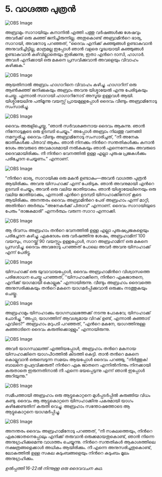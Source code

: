 # 5. വാഗ്ദത്ത പുത്രന്‍

![OBS Image](https://cdn.door43.org/obs/jpg/360px/obs-en-05-01.jpg)

അബ്രാമും സാറായിയും കനാനില്‍ എത്തി പത്തു വര്‍ഷങ്ങള്‍ക്കു ശേഷവും അവര്‍ക്ക് ഒരു കുഞ്ഞ് ജനിച്ചിരുന്നില്ല. അതുകൊണ്ട് അബ്രാമിന്‍റെ ഭാര്യ, സാറായി, അവനോടു പറഞ്ഞത്, “ദൈവം എനിക്ക് കുഞ്ഞുങ്ങള്‍ ഉണ്ടാകുവാന്‍ അനുവദിച്ചിട്ടില്ല, മാത്രമല്ല ഇപ്പോള്‍ ഞാന്‍ വളരെ വൃദ്ധയായി കുഞ്ഞുങ്ങള്‍ ഉണ്ടാകുവാന്‍ കഴിവില്ലാതെയും ഇരിക്കുന്നു, ഇതാ എന്‍റെ ദാസി, ഹാഗാര്‍. അവള്‍ എനിക്കായി ഒരു മകനെ പ്രസവിക്കുവാന്‍ അവളെയും വിവാഹം കഴിക്കുക.” 

![OBS Image](https://cdn.door43.org/obs/jpg/360px/obs-en-05-02.jpg)

ആയതിനാല്‍ അബ്രാം ഹാഗാറിനെ വിവാഹം കഴിച്ചു. ഹാഗാറിന് ഒരു ആണ്‍കുഞ്ഞ് ജനിക്കുകയും അബ്രാം അവനു യിശ്മായേല്‍ എന്നു പേരിടുകയും ചെയ്തു. എന്നാല്‍ സാറായി ഹാഗാറിനോട് അസൂയ ഉള്ളവള്‍ ആയി. യിശ്മായേലിനു പതിമൂന്നു വയസ്സ് പ്രായമുള്ളപ്പോള്‍ ദൈവം വീണ്ടും അബ്രാമിനോടു സംസാരിച്ചു.

![OBS Image](https://cdn.door43.org/obs/jpg/360px/obs-en-05-03.jpg)

ദൈവം അരുളിച്ചെയ്തു, “ഞാന്‍ സര്‍വശക്തനായ ദൈവം ആകുന്നു. ഞാന്‍ നിന്നോടുകൂടെ ഒരു ഉടമ്പടി ചെയ്യും.” അപ്പോള്‍ അബ്രാം നിലത്തു വണങ്ങി നമസ്കരിച്ചു. ദൈവം വീണ്ടും അബ്രാമിനോടു സംസാരിച്ചത്, “നീ അനേക ജാതികള്‍ക്കു പിതാവ് ആകും. ഞാന്‍ നിനക്കും നിന്‍റെ സന്തതികള്‍ക്കും കനാന്‍ ദേശം അവരുടെ അവകാശമായി നല്‍കുകയും ഞാന്‍ എന്നെന്നേക്കും അവരുടെ ദൈവമായിരിക്കും. നീ നിന്‍റെ ഭവനത്തില്‍ ഉള്ള എല്ലാ പുരുഷ പ്രജകള്‍ക്കും പരിച്ചേദന ചെയ്യണം.” എന്നാണ്. 

![OBS Image](https://cdn.door43.org/obs/jpg/360px/obs-en-05-04.jpg)

“നിന്‍റെ ഭാര്യ, സാറായിക്കു ഒരു മകന്‍ ഉണ്ടാകും—അവന്‍ വാഗ്ദത്ത പുത്രന്‍ ആയിരിക്കും. അവനു യിസഹാക്ക് എന്ന് പേരിടുക. ഞാന്‍ അവനുമായി എന്‍റെ ഉടമ്പടി ചെയ്യും, അവന്‍ ഒരു വലിയ ജാതിയാകും. ഞാന്‍ യിശ്മായേലിനെയും ഒരു വലിയ ജാതിയാക്കും, എന്നാല്‍ എന്‍റെ ഉടമ്പടി യിസഹാക്കിനോട് കൂടെ ആയിരിക്കും. അനന്തരം ദൈവം അബ്രാമിന്‍റെ പേര് അബ്രഹാം എന്ന് മാറ്റി, അതിന്‍റെ അര്‍ത്ഥം “അനേകര്‍ക്ക്‌ പിതാവ്” എന്നാണ്. ദൈവം സാറായിയുടെ പേരും “രാജകുമാരി” എന്നര്‍ത്ഥം വരുന്ന സാറാ എന്നാക്കി.

![OBS Image](https://cdn.door43.org/obs/jpg/360px/obs-en-05-05.jpg)

ആ ദിവസം അബ്രഹാം തന്‍റെ ഭവനത്തില്‍ ഉള്ള എല്ലാ പുരുഷപ്രജകളെയും പരിച്ചേദന കഴിച്ചു. ഏകദേശം ഒരു വര്‍ഷത്തിനു ശേഷം, അബ്രഹാമിന് 100 വയസും, സാറയ്ക്ക് 90 വയസ്സും ഉള്ളപ്പോള്‍, സാറ അബ്രഹാമിന് ഒരു മകനെ പ്രസവിച്ചു. ദൈവം അവരോടു പറഞ്ഞത് പോലെ അവര്‍ അവനു യിസഹാക്ക് എന്ന് പേരിട്ടു.

![OBS Image](https://cdn.door43.org/obs/jpg/360px/obs-en-05-06.jpg)

യിസഹാക്ക് ഒരു യുവാവായപ്പോള്‍, ദൈവം അബ്രഹാമിന്‍റെ വിശ്വാസത്തെ പരിശോധന ചെയ്തു പറഞ്ഞത്, ‘‘യിസഹാക്കിനെ, നിന്‍റെ ഏകജാതനെ, എനിക്ക് യാഗമായി കൊല്ലുക” എന്നായിരുന്നു. വീണ്ടും അബ്രഹാം ദൈവത്തെ അനുസരിക്കുകയും തന്‍റെ മകനെ യാഗമര്‍പ്പിക്കുവാന്‍ ഒരുക്കം നടത്തുകയും ചെയ്തു.

![OBS Image](https://cdn.door43.org/obs/jpg/360px/obs-en-05-07.jpg)

അബ്രഹാമും യിസഹാക്കും യാഗസ്ഥലത്തേക്ക്‌ നടന്നു പോകവേ, യിസഹാക്ക് ചോദിച്ചു, “അപ്പാ, യാഗത്തിന് ആവശ്യമായ വിറക് ഉണ്ട്, എന്നാല്‍ കുഞ്ഞാട് എവിടെ?” അബ്രഹാം മറുപടി പറഞ്ഞത്, “എന്‍റെ മകനേ, യാഗത്തിനുള്ള കുഞ്ഞാടിനെ ദൈവം കരുതിക്കൊള്ളും” എന്നായിരുന്നു.

![OBS Image](https://cdn.door43.org/obs/jpg/360px/obs-en-05-08.jpg)

അവര്‍ യാഗസ്ഥലത്ത്‌ എത്തിയപ്പോള്‍, അബ്രഹാം തന്‍റെ മകനായ യിസഹാക്കിനെ യാഗപീഠത്തില്‍ കിടത്തി കെട്ടി. താന്‍ തന്‍റെ മകനെ കൊല്ലുവാന്‍ ഒരുമ്പെടുന്ന സമയം ആയപ്പോള്‍ ദൈവം പറഞ്ഞു, “നിര്‍ത്തുക! ബാലനെ ഉപദ്രവിക്കരുത്! നിന്‍റെ ഏക ജാതനെ  എന്നില്‍നിന്നും നിനക്കായി കരുതാതെ ഇരുന്നതിനാല്‍ നീ എന്നെ ഭയപ്പെടുന്നു എന്ന് ഞാന്‍ ഇപ്പോള്‍ അറിയുന്നു.”

![OBS Image](https://cdn.door43.org/obs/jpg/360px/obs-en-05-09.jpg)

സമീപത്തായി അബ്രഹാം ഒരു ആട്ടുകൊറ്റനെ മുള്‍പ്പടര്‍പ്പില്‍ കുരുങ്ങിയ വിധം കണ്ടു. ദൈവം ആ ആട്ടുകൊറ്റനെ യിസഹാക്കിനു പകരമായി യാഗം കഴിക്കേണ്ടതിന് കരുതി വെച്ചു. അബ്രഹാം സന്തോഷത്തോടെ ആ ആട്ടുകൊറ്റനെ യാഗമര്‍പ്പിച്ചു.

![OBS Image](https://cdn.door43.org/obs/jpg/360px/obs-en-05-10.jpg)

അനന്തരം ദൈവം അബ്രഹാമിനോടു പറഞ്ഞത്, “നീ സകലത്തെയും, നിന്‍റെ ഏകാജാതനെപ്പോലും  എനിക്ക് തരുവാന്‍ ഒരുക്കമായതുകൊണ്ട്, ഞാന്‍ നിന്നെ അനുഗ്രഹിക്കുമെന്നു വാഗ്ദത്തം ചെയ്യുന്നു. നിന്‍റെ സന്തതികള്‍ ആകാശത്തിലെ നക്ഷത്രങ്ങളെക്കാള്‍ അധികം ആയിരിക്കും. നീ എന്നെ അനുസരിച്ചതുകൊണ്ട്, ലോകത്തില്‍ ഉള്ള സകല കുടുംബങ്ങളെയും നിന്‍റെ കുടുംബം മൂലം അനുഗ്രഹിക്കും.

_ഉല്‍പ്പത്തി 16-22ല്‍ നിന്നുള്ള ഒരു ദൈവവചന കഥ._
